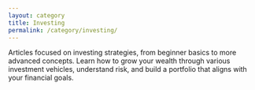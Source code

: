 ```yaml
---
layout: category
title: Investing
permalink: /category/investing/
---
```


Articles focused on investing strategies, from beginner basics to more advanced concepts. Learn how to grow your wealth through various investment vehicles, understand risk, and build a portfolio that aligns with your financial goals. 